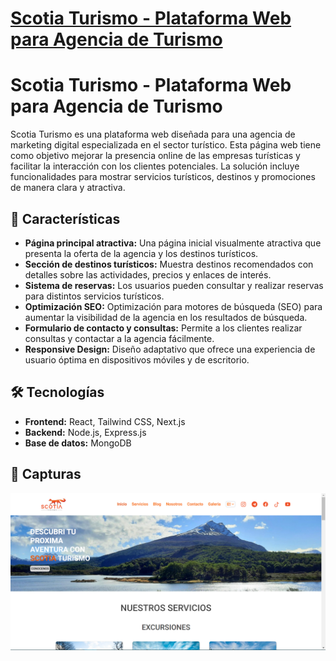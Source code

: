 # [Scotia Turismo - Plataforma Web para Agencia de Turismo](https://www.scotiaturismo.tur.ar)

# Scotia Turismo - Plataforma Web para Agencia de Turismo

Scotia Turismo es una plataforma web diseñada para una agencia de marketing digital especializada en el sector turístico. Esta página web tiene como objetivo mejorar la presencia online de las empresas turísticas y facilitar la interacción con los clientes potenciales. La solución incluye funcionalidades para mostrar servicios turísticos, destinos y promociones de manera clara y atractiva.

## 🚀 Características

- **Página principal atractiva:** Una página inicial visualmente atractiva que presenta la oferta de la agencia y los destinos turísticos.
- **Sección de destinos turísticos:** Muestra destinos recomendados con detalles sobre las actividades, precios y enlaces de interés.
- **Sistema de reservas:** Los usuarios pueden consultar y realizar reservas para distintos servicios turísticos.
- **Optimización SEO:** Optimización para motores de búsqueda (SEO) para aumentar la visibilidad de la agencia en los resultados de búsqueda.
- **Formulario de contacto y consultas:** Permite a los clientes realizar consultas y contactar a la agencia fácilmente.
- **Responsive Design:** Diseño adaptativo que ofrece una experiencia de usuario óptima en dispositivos móviles y de escritorio.

## 🛠️ Tecnologías

- **Frontend:** React, Tailwind CSS, Next.js
- **Backend:** Node.js, Express.js
- **Base de datos:** MongoDB

## 🌟 Capturas
![Captura 1](/hero.PNG)
